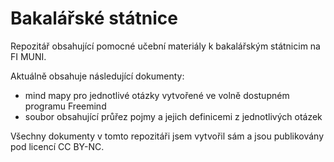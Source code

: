 # Bakalářské státnice

Repozitář obsahující pomocné učební materiály k bakalářským státnicim na FI MUNI.

Aktuálně obsahuje následující dokumenty:
* mind mapy pro jednotlivé otázky vytvořené ve volně dostupném programu Freemind
* soubor obsahující průřez pojmy a jejich definicemi z jednotlivých otázek

Všechny dokumenty v tomto repozitáři jsem vytvořil sám a jsou publikovány pod licencí CC BY-NC.
